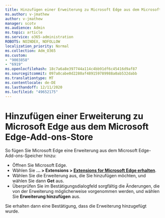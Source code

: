 ```yaml
---
title: Hinzufügen einer Erweiterung zu Microsoft Edge aus dem Microsoft Edge-Add-ons-Store
ms.author: v-jmathew
author: v-jmathew
manager: scotv
ms.audience: Admin
ms.topic: article
ms.service: o365-administration
ROBOTS: NOINDEX, NOFOLLOW
localization_priority: Normal
ms.collection: Adm_O365
ms.custom:
- "9003858"
- "6919"
ms.openlocfilehash: 18c7a6a8e397744a114c4bb91df6c45416d9af87
ms.sourcegitcommit: 097a8cabe0d2280af489159789988a0ab532dabb
ms.translationtype: MT
ms.contentlocale: de-DE
ms.lasthandoff: 12/11/2020
ms.locfileid: "49652175"
---
```

# <a name="add-an-extension-to-microsoft-edge-from-the-microsoft-edge-add-ons-store"></a>Hinzufügen einer Erweiterung zu Microsoft Edge aus dem Microsoft Edge-Add-ons-Store

So fügen Sie Microsoft Edge eine Erweiterung aus dem Microsoft Edge-Add-ons-Speicher hinzu:

- Öffnen Sie Microsoft Edge.
- Wählen Sie **... > Extensions > [Extensions for Microsoft Edge erhalten](https://go.microsoft.com/fwlink/?linkid=2136408)**.
- Wählen Sie die Erweiterung aus, die Sie hinzufügen möchten, und wählen Sie dann **Get** aus.
- Überprüfen Sie im Bestätigungsdialogfeld sorgfältig die Änderungen, die von der Erweiterung möglicherweise vorgenommen werden, und wählen Sie **Erweiterung hinzufügen** aus.

Sie erhalten dann eine Bestätigung, dass die Erweiterung hinzugefügt wurde.
